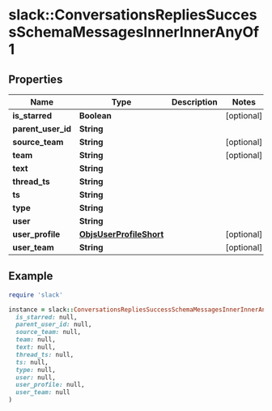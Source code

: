 # slack::ConversationsRepliesSuccessSchemaMessagesInnerInnerAnyOf1

## Properties

| Name | Type | Description | Notes |
| ---- | ---- | ----------- | ----- |
| **is_starred** | **Boolean** |  | [optional] |
| **parent_user_id** | **String** |  |  |
| **source_team** | **String** |  | [optional] |
| **team** | **String** |  | [optional] |
| **text** | **String** |  |  |
| **thread_ts** | **String** |  |  |
| **ts** | **String** |  |  |
| **type** | **String** |  |  |
| **user** | **String** |  |  |
| **user_profile** | [**ObjsUserProfileShort**](ObjsUserProfileShort.md) |  | [optional] |
| **user_team** | **String** |  | [optional] |

## Example

```ruby
require 'slack'

instance = slack::ConversationsRepliesSuccessSchemaMessagesInnerInnerAnyOf1.new(
  is_starred: null,
  parent_user_id: null,
  source_team: null,
  team: null,
  text: null,
  thread_ts: null,
  ts: null,
  type: null,
  user: null,
  user_profile: null,
  user_team: null
)
```

